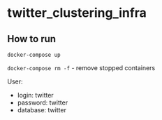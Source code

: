 # twitter_clustering_infra

## How to run
`docker-compose up`

`docker-compose rm -f` - remove stopped containers

User:
- login: twitter
- password: twitter
- database: twitter